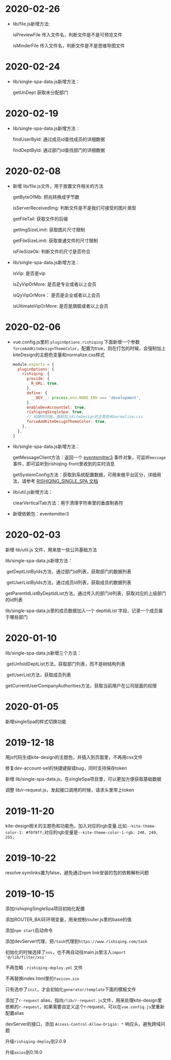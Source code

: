 # 2020-02-26

* lib/file.js新增方法:

  isPreviewFile 传入文件名，判断文件是不是可预览文件

  isMinderFile 传入文件名，判断文件是不是思维导图文件

# 2020-02-24

* lib/single-spa-data.js新增方法：

  getUnDept 获取未分配部门

# 2020-02-19

* lib/single-spa-data.js新增方法：

  findUserById: 通过成员id查找成员的详细数据

  findDeptById: 通过部门id查找部门的详细数据

# 2020-02-08

* 新增 lib/file.js文件，用于放置文件相关的方法

  getByteOfMb: 把兆转换成字节数

  isServerReceivedImg: 判断文件是不是我们可接受的图片类型

  getFileTail: 获取文件的后缀

  getImgSizeLimit: 获取图片尺寸限制

  getFileSizeLimit: 获取普通文件的尺寸限制

  isFileSizeOk: 判断文件的尺寸是否符合

* lib/single-spa-data.js新增方法：

  isVip: 是否是vip

  isZyVipOrMore: 是否是专业或者以上会员

  isQyVipOrMore： 是否是企业或者以上会员

  isUltimateVipOrMore: 是否是旗舰或者以上会员



# 2020-02-06

* vue.config.js里的 `pluginOptions.rishiqing` 下面新增一个参数`forceAddKiteDesignThemeColor`，配置为true，则在打包的时候，会强制加上 kiteDesign的主题色变量和normalize.css样式

  ```js
  module.exports = {
    pluginOptions: {
      rishiqing: {
        provide: {
          R_URL: true,
        },
        define: {
          __DEV__: process.env.NODE_ENV === 'development',
        },
        enableDevAccountSel: true,
        rishiqingSingleSpa: true,
        // 构建的时候，强制加上kiteDesign的主题色和normalize.css
        forceAddKiteDesignThemeColor: true,
      },
    },
  }
  ```



* lib/single-spa-data.js新增方法：

  getMessageClient方法：返回一个 [eventemitter3](https://www.npmjs.com/package/eventemitter3) 事件对象，可监听`message`事件，即可监听到rishiqing-front里收到的实时消息

  getSystemConfig方法：获取到系统配置数据，可用来做平台区分，详细用法，请参考 [RISHIQING_SINGLE_SPA 文档](doc/RISHIQING_SINGLE_SPA.md)

* lib/util.js新增方法：

  clearVerticalTab方法：用于清理字符串里的垂直制表符

* 新增依赖包：eventemitter3

# 2020-02-03

新增 lib/util.js 文件，用来放一些公共基础方法

lib/single-spa-data.js新增方法：

​	getDeptListByIds方法，通过部门id列表，获取部门的数据列表

​	getUserListByIds方法，通过成员id列表，获取成员的数据列表

​	getParentIdListByDeptIdList方法，通过传入的部门id列表，获取对应的上级部门的id列表

lib/single-spa-data.js里的成员数据加入一个 deptIdList 字段，记录一个成员属于哪些部门

# 2020-01-10

lib/single-spa-data.js新增三个方法：

​    getUnfoldDeptList方法，获取部门列表，而不是树结构列表

​    getUserList方法，获取成员列表

​    getCurrentUserCompanyAuthorities方法，获取当前用户在公司层面的权限

# 2020-01-05

新增singleSpa的样式切换功能

# 2019-12-18

用js代码生成kite-design的主题色，并插入到页面里，不再用css文件

修复dev-account-sel的快捷键报错bug，同时支持保存token

新增 lib/single-spa-data.js，在singleSpa项目里，可以更加方便获取基础数据

调整 lib/r-request.js，发起接口调用的时候，请求头里带上token

# 2019-11-20
kite-design相关的主题色和功能色，加入对应的rgb变量.比如`--kite-theme-color-1: #f0f9ff;`对应的rgb变量是`--kite-theme-color-1-rgb: 240, 249, 255;`

# 2019-10-22
resolve.symlinks置为false，避免通过npm link安装的包的依赖解析问题

# 2019-10-15

添加rishiqingSingleSpa项目初始化配置

添加ROUTER_BASE环境变量，用来控制router.js里的base的值

添加`npm start`启动命令

添加devServer代理，把`/task`代理到`https://www.rishiqing.com/task`

初始化的时候选择了`xss`，也不再自动往main.js里注入`import '@/lib/filter/xss'`

不再忽略 `.rishiqing-deploy.yml` 文件

不再替换index.html里的`favicon.ico`

只有选中了`init`，才会初始化`generator/template`下面的模板文件

添加了`r-request` alias，指向`/lib/r-request.js`文件，用来处理kite-design里依赖的`r-request`，如果需要自定义这个r-request，可以在`vue.config.js`里重新配置alias

devServer的接口，添加 `Access-Control-Allow-Origin: *` 响应头，避免跨域问题

升级`rishiqing-deploy`到2.0.9

升级`axios`到0.19.0



